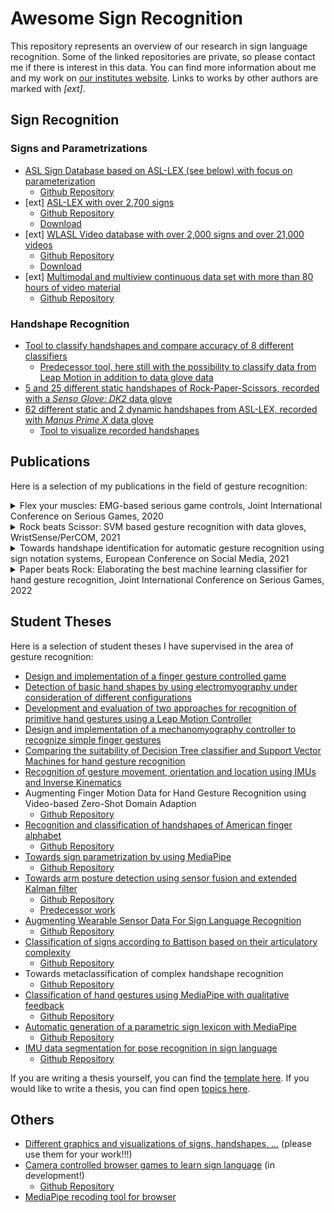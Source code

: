 # Awesome Sign Recognition

This repository represents an overview of our research in sign language recognition. Some of the linked repositories are private, so please contact me if there is interest in this data. You can find more information about me and my work on [our institutes website](https://www.etit.tu-darmstadt.de/serious-games/willkommen_sg/team_sg/team_sg_details_106944.de.jsp).
Links to works by other authors are marked with *[ext]*.

## Sign Recognition

### Signs and Parametrizations

* [ASL Sign Database based on ASL-LEX (see below) with focus on parameterization](https://sign-parametrization.netlify.app)
  - [Github Repository](https://github.com/serious-games-darmstadt/sign-parametrization)
* [ext] [ASL-LEX with over 2,700 signs](https://asl-lex.org)
  - [Github Repository](https://github.com/ASL-LEX/asl-lex)
  - [Download](https://github.com/serious-games-darmstadt/sign-videos)
* [ext] [WLASL Video database with over 2,000 signs and over 21,000 videos](https://dxli94.github.io/WLASL/)
  - [Github Repository](https://github.com/dxli94/WLASL)
  - [Download](https://github.com/serious-games-darmstadt/sign-videos)
* [ext] [Multimodal and multiview continuous data set with more than 80 hours of video material](https://how2sign.github.io)
  - [Github Repository](https://github.com/srvk/how2-dataset)

### Handshape Recognition

* [Tool to classify handshapes and compare accuracy of 8 different classifiers](https://github.com/serious-games-darmstadt/gesture-classifier)
  - [Predecessor tool, here still with the possibility to classify data from Leap Motion in addition to data glove data](https://github.com/serious-games-darmstadt/leap_motion_and_data_glove_classifier)
* [5 and 25 different static handshapes of Rock-Paper-Scissors, recorded with a *Senso Glove: DK2* data glove](https://github.com/serious-games-darmstadt/dataglove_senso-glove-dk2_rps-gestures)
* [62 different static and 2 dynamic handshapes from ASL-LEX, recorded with *Manus Prime X* data glove](https://github.com/serious-games-darmstadt/dataglove_manus-prime-x_handshapes)
  - [Tool to visualize recorded handshapes](https://github.com/serious-games-darmstadt/dataglove_manus-prime-x_visualizer)

## Publications

Here is a selection of my publications in the field of gesture recognition:

<details>
  <summary>Flex your muscles: EMG-based serious game controls, Joint International Conference on Serious Games, 2020</summary>
  
  **Abstract**: In recent years, non-traditional input devices for digital games and applications such as wearable sensors have become increasingly avail- able and affordable. Electromyography (EMG) promises some unique ad- vantages over traditional input devices such as keyboards or gamepads by collecting input data directly at a person’s muscle. As long as the corresponding muscle is intact, EMG can be used even when physical movement is not possible, for example when a person is injured or has an amputated limb. It also allows for unique wearable positioning on the body, potentially allowing for a larger freedom of movement.
In this paper, we examine whether an EMG-based input device is feasible to control an in-game character in a digital game. In order to do so, we first assess different EMG-related technologies and available EMG devices. Based on this assessment, we develop an EMG-based input device that can be connected to a computer. We develop a side scrolling game which can be connected to the EMG-based input device and allows for the player to switch between keyboard- and EMG-based controls. Lastly, we evaluate our developed system empirically and discuss the feasibility of EMG-based game controllers based on observed practical and theo- retical limitations of the technology.

  **Keywords**: human-computer-interaction, health games, electromyography

  **Comment**: Has shown us that EMG is not suitable for recognition of many handshapes (at least not as long as it is supposed to be easy to use)
</details>

<details>
  <summary>Rock beats Scissor: SVM based gesture recognition with data gloves, WristSense/PerCOM, 2021</summary>
  
  **Abstract**: Hand gestures play an important role in human communication, particularly when auditory communication is limited. Akin to speech recognition, hand gesture recognition can therefore be a useful tool to facilitate communication and for more immersive computer interaction. In this paper, we examine the mobile recognition of hand gestures using data recorded with sensor gloves. We design a system based on Support Vector Ma- chines (SVM), capable of recognizing 5 different hand gestures. In an experiment with 11 participants, we determine applicable hyperparameters based on performance on the training set which translates into 100% classification accuracy on the test set. In an additional practical experiment with 9 participants, our system achieves up to 98% in a personalized and up to 87.5% in a generalized model setting.

  **Keywords**: gesture recognition, wearable, machine learning, data glove, support vector machine, rock-paper-scissor

  **Comment**: Feasibility study on gesture classification using data gloves with small number of gestures (= 5) and SVM.
</details>

<details>
  <summary>Towards handshape identification for automatic gesture recognition using sign notation systems, European Conference on Social Media, 2021</summary>
  
  **Abstract**: Today, about 72 million people worldwide are speaking sign language. Since many deaf people are also dumb, they cannot communicate with hearing people through spoken language, even if they can lip-read. But sign language is difficult to learn, and more than 300 different sign languages in the world make things even more challenging. Therefore, to support the learning of sign language, we want to develop a gamified learning app for sign language that includes automatic sign recognition. The application should provide constructive feedback to the user about the quality of the executed sign. Each sign could be parameterised in terms of its characteristic handshape and its orientation and position: the more parameters are available, the more accurate and detailed feedback can be provided for the user. However, the parameters must also be distinguishable from a technical point of view.
  In linguistics, different notation systems exist to translate signs into written form. For this, the systems decompose signs into their characteristic properties. We want to utilise these notation systems to reduce signs to parameters that are easy to measure, e.g., the hand's shape, orientation, or position. Since the sign notation systems originate from different fields and have different backgrounds, they also differ in their objectives and thus in numbers and extents of parameters and respective features, further called symbols. Therefore, there are systems whose notations have just enough detail to identify the meant sign and those with so much detail that the reader can reproduce the sign. This higher number of details is reflected in a higher number of parameters and symbols.
  Hence, we present eleven sign notation systems, starting by examining the handshape as the most concise parameter of sign language. We compare it in the context of notation systems for its suitability for our gamified learning app for sign language. A clear differentiation of the handshapes needed for American Sign Language is essential for qualitative feedback for the user. At the same time, a small number of handshapes should reduce the technical effort required for reliable recognition.

  **Keywords**: handshape identification, gesture recognition, sign language, sign notation systems, sign learning app

  **Comment**: Good for learning about different sign language notation systems, however we now determine the parameters/handshapes needed via the ASL-LEX database.
</details>

<details>
  <summary>Paper beats Rock: Elaborating the best machine learning classifier for hand gesture recognition, Joint International Conference on Serious Games, 2022</summary>
  
  **Abstract**: The research field of Human-Computer-Interaction (HCI) is constantly searching for innovative ways to control and interact with electronic devices. Gestures are a natural way of communication for humans. Therefore we investigated the suitability of the Senso Glove: DK2 data glove and a Support Vector Machine (SVM) for recognizing gestures of the popular game Rock-Paper-Scissors (RPS) in a previous work [1]. Building on this, we now want to increase the scope of training and testing data and evaluate different kinds of Machine-Learning (ML) classifiers in addition to the SVM. For this, we ingested two different datasets, optimized them using grid search, and evaluated all user data using the leave-one-out process. Our results show that for a small num- ber of gestures, Logistic Regression (LogReg) has the highest accuracy (97.6%) in predicting the results quickly. For a larger dataset, Random Forest (RF) achieves the highest accuracy (82.4%). Random Forest (RF) and LogReg give very good results on both datasets (average 89.7%, both), but LogReg is significantly faster overall. If the training and test data are not separated by user and are thus user-dependent, the results for both data sets improve to 99.2% and 99.5% with SVM, respectively, and again RF performs very well, with LogReg showing small weaknesses here.
In addition, we investigated how the accuracy of the classifiers performed when we gradually reduced the number of gestures from 25 to three in a dataset with 25 gestures.

  **Keywords**: gesturerecognition, machinelearning·Rock-Paper-Scissors, classification, data glove, Senso Glove: DK2, support vector machine, decision tree, random forest, k-nearest-neighbor, logistic regression, gaussian naive bayes, perceptron, feed-forward neural networks.

  **Comment**: Comparison of different classifiers for data from a simple data glove at 5 and 25 gestures.
</details>

## Student Theses

Here is a selection of student theses I have supervised in the area of gesture recognition:

- [Design and implementation of a finger gesture controlled game](https://www.kom.tu-darmstadt.de/de/teaching/14/completed/?no_cache=1&theses%5BshowUid%5D=1412&cHash=a2ba2929e5ad462d478b48981ba31533)
- [Detection of basic hand shapes by using electromyography under consideration of different configurations](https://www.kom.tu-darmstadt.de/de/teaching/theses/in-progress/?no_cache=1&theses%5BshowUid%5D=1437&cHash=7b50a9200dc06731810e2d4c89cefb5b)
- [Development and evaluation of two approaches for recognition of primitive hand gestures using a Leap Motion Controller](https://www.kom.tu-darmstadt.de/de/teaching/theses/in-progress/?no_cache=1&theses%5BshowUid%5D=1433&cHash=f8cd18fb711807c7058b2ee8d85c7f44)
- [Design and implementation of a mechanomyography controller to recognize simple finger gestures](https://www.kom.tu-darmstadt.de/de/teaching/theses/in-progress/?no_cache=1&theses%5BshowUid%5D=1438&cHash=6afd7b9db451e0e241ba545f82b49b1e)
- [Comparing the suitability of Decision Tree classifier and Support Vector Machines for hand gesture recognition](https://www.kom.tu-darmstadt.de/de/teaching/theses/in-progress/?no_cache=1&theses%5BshowUid%5D=1451&cHash=990a467df4290973c8d2aa5e646c9d66)
- [Recognition of gesture movement, orientation and location using IMUs and Inverse Kinematics](https://www.kom.tu-darmstadt.de/de/teaching/theses/in-progress/?no_cache=1&theses%5BshowUid%5D=1450&cHash=37a4ae6d8401a36b2f0587b11086a08c)
- Augmenting Finger Motion Data for Hand Gesture Recognition using Video-based Zero-Shot Domain Adaption
  - [Github Repository](https://github.com/serious-games-darmstadt/BA_augmented_finger_motion_data)
- [Recognition and classification of handshapes of American finger alphabet](https://www.etit.tu-darmstadt.de/serious-games/lehre_sg/abschlussarbeiten_sg/abschlussarbeiten_sg_details_14208.de.jsp)
  - [Github Repository](https://github.com/serious-games-darmstadt/BA_data_glove_asl)
- [Towards sign parametrization by using MediaPipe](https://www.etit.tu-darmstadt.de/serious-games/lehre_sg/abschlussarbeiten_sg/abschlussarbeiten_sg_details_17664.de.jsp)
  - [Github Repository](https://github.com/serious-games-darmstadt/BA_signs_video_parametrization)
- [Towards arm posture detection using sensor fusion and extended Kalman filter](https://www.etit.tu-darmstadt.de/serious-games/lehre_sg/abschlussarbeiten_sg/abschlussarbeiten_sg_details_14080.de.jsp)
  - [Github Repository](https://github.com/serious-games-darmstadt/MA_arm_posture_detection)
  - [Predecessor work](https://github.com/serious-games-darmstadt/imu-controller)
- [Augmenting Wearable Sensor Data For Sign Language Recognition](https://www.etit.tu-darmstadt.de/serious-games/lehre_sg/abschlussarbeiten_sg/abschlussarbeiten_sg_details_18880.de.jsp)
  - [Github Repository](https://github.com/serious-games-darmstadt/BA_data_enrichment)
- [Classification of signs according to Battison based on their articulatory complexity](https://www.etit.tu-darmstadt.de/serious-games/lehre_sg/abschlussarbeiten_sg/abschlussarbeiten_sg_details_18816.de.jsp)
  - [Github Repository](https://github.com/serious-games-darmstadt/MA_battison_classification)
- Towards metaclassification of complex handshape recognition
  - [Github Repository](https://github.com/serious-games-darmstadt/MA_handshape_metaclassifier)
- [Classification of hand gestures using MediaPipe with qualitative feedback](https://github.com/serious-games-darmstadt/BA_qualitative_feedback_classification/raw/main/qualitative-feedback-classifcation.pdf)
  - [Github Repository](https://github.com/serious-games-darmstadt/BA_qualitative_feedback_classification)
- [Automatic generation of a parametric sign lexicon with MediaPipe](https://github.com/serious-games-darmstadt/MA_parametric_sign_lexicon/raw/main/parametric-sign-lexicon.pdf)
  - [Github Repository](https://github.com/serious-games-darmstadt/MA_parametric_sign_lexicon)
- [IMU data segmentation for pose recognition in sign language](https://github.com/serious-games-darmstadt/MA_pose_recognition_segmentation/raw/main/pose-recognition-segmentation.pdf)
  - [Github Repository](https://github.com/serious-games-darmstadt/MA_pose_recognition_segmentation)
  
If you are writing a thesis yourself, you can find the [template here](https://github.com/serious-games-darmstadt/pa-student_theses). If you would like to write a thesis, you can find open [topics here](https://www.etit.tu-darmstadt.de/serious-games/lehre_sg/abschlussarbeiten_sg/index.de.jsp).

## Others

* [Different graphics and visualizations of signs, handshapes, ...](https://github.com/serious-games-darmstadt/sign-visualizations) (please use them for your work!!!)
* [Camera controlled browser games to learn sign language](https://sign-games.com) (in development!)
  - [Github Repository](https://github.com/serious-games-darmstadt/sign-games)
* [MediaPipe recoding tool for browser](https://github.com/serious-games-darmstadt/media_pipe-recording-tool)
